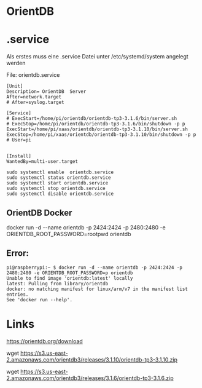 # OrientDB 

# .service
Als erstes muss eine .service Datei unter /etc/systemd/system angelegt werden

File: orientdb.service 
``` 
[Unit]
Description= OrientDB  Server
After=network.target
# After=syslog.target

[Service]
# ExecStart=/home/pi/orientdb/orientdb-tp3-3.1.6/bin/server.sh 
# ExecStop=/home/pi/orientdb/orientdb-tp3-3.1.6/bin/shutdown -p p
ExecStart=/home/pi/xaas/orientdb/orientdb-tp3-3.1.10/bin/server.sh 
ExecStop=/home/pi/xaas/orientdb/orientdb-tp3-3.1.10/bin/shutdown -p p
# User=pi


[Install]
WantedBy=multi-user.target
```

    sudo systemctl enable  orientdb.service
    sudo systemctl status orientdb.service
    sudo systemctl start orientdb.service
    sudo systemctl stop orientdb.service
    sudo systemctl disable orientdb.service

## OrientDB Docker 

docker run -d --name orientdb -p 2424:2424 -p 2480:2480 -e ORIENTDB_ROOT_PASSWORD=rootpwd orientdb

## Error: 
    pi@raspberrypi:~ $ docker run -d --name orientdb -p 2424:2424 -p 2480:2480 -e ORIENTDB_ROOT_PASSWORD=p orientdb
    Unable to find image 'orientdb:latest' locally
    latest: Pulling from library/orientdb
    docker: no matching manifest for linux/arm/v7 in the manifest list entries.
    See 'docker run --help'.

# Links 

https://orientdb.org/download 

wget https://s3.us-east-2.amazonaws.com/orientdb3/releases/3.1.10/orientdb-tp3-3.1.10.zip 

wget https://s3.us-east-2.amazonaws.com/orientdb3/releases/3.1.6/orientdb-tp3-3.1.6.zip